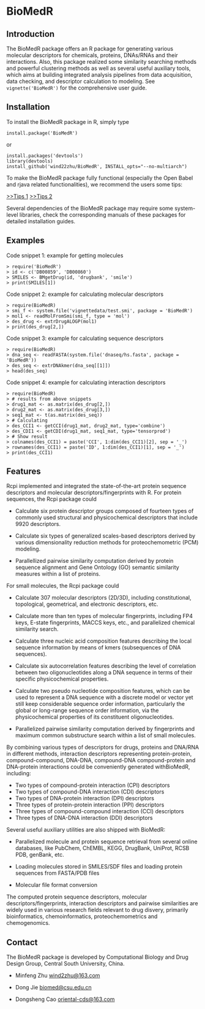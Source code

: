# BioMedR

## Introduction

The BioMedR package offers an R package for generating various molecular descriptors for chemicals, proteins, DNAs/RNAs and their interactions. Also, this package realized some similarity searching methods and powerful clustering methods as well as several useful auxiliary tools, which aims at building integrated analysis pipelines from data acquisition, data checking, and descriptor calculation to modeling. See `vignette('BioMedR')` for the comprehensive user guide.

## Installation

To install the BioMedR package in R, simply type

   ```
   install.package('BioMedR')
   ```
or 
   ```
   install.packages('devtools')
   library(devtools)
   install_github('wind22zhu/BioMedR', INSTALL_opts="--no-multiarch")
   ```
To make the BioMedR package fully functional (especially the Open Babel and rjava related functionalities), we recommend the users some tips: 

[>>Tips 1](http://projects.scbdd.com/si/install_biomedr_tips.pdf)
[>>Tips 2](http://projects.scbdd.com/si/install_rjava.pdf)

Several dependencies of the BioMedR package may require some system-level libraries, check the corresponding manuals of these packages for detailed installation guides.
## Examples
Code snippet 1: example for getting molecules
 ```
> require('BioMedR')
> id <- c('DB00859', 'DB00860')
> SMILES <- BMgetDrug(id, 'drugbank', 'smile')
> print(SMILES[1])
 ```
Code snippet 2: example for calculating molecular descriptors
```
> require(BioMedR)
> smi_f <- system.file('vignettedata/test.smi', package = 'BioMedR')
> mol1 <- readMolFromSmi(smi_f, type = 'mol')
> des_drug <- extrDrugALOGP(mol1)
> print(des_drug[2,])
```
Code snippet 3: example for calculating sequence descriptors
```
> require(BioMedR)
> dna_seq <- readFASTA(system.file('dnaseq/hs.fasta', package = 'BioMedR'))
> des_seq <- extrDNAkmer(dna_seq[[1]])
> head(des_seq)
```
Code snippet 4: example for calculating interaction descriptors
```
> require(BioMedR)
> # results from above snippets
> drug1_mat <- as.matrix(des_drug[2,])
> drug2_mat <- as.matrix(des_drug[3,])
> seq1_mat <- t(as.matrix(des_seq))
> # Calculating
> des_CCI1 <- getCCI(drug1_mat, drug2_mat, type='combine')
> des_CDI1 <- getCDI(drug1_mat, seq1_mat, type='tensorprod')
> # Show result
> colnames(des_CCI1) = paste('CCI', 1:dim(des_CCI1)[2], sep = '_')
> rownames(des_CCI1) = paste('ID', 1:dim(des_CCI1)[1], sep = '_')
> print(des_CCI1)
```

## Features

Rcpi implemented and integrated the state-of-the-art protein sequence descriptors and molecular descriptors/fingerprints with R. For protein sequences, the Rcpi package could

  * Calculate six protein descriptor groups composed of fourteen types of commonly used structural and physicochemical descriptors that include 9920 descriptors.

  * Calculate six types of generalized scales-based descriptors derived by various dimensionality reduction methods for proteochemometric (PCM) modeling.

  * Parallellized pairwise similarity computation derived by protein sequence alignment and Gene Ontology (GO) semantic similarity measures within a list of proteins.

For small molecules, the Rcpi package could

  * Calculate 307 molecular descriptors (2D/3D), including constitutional, topological, geometrical, and electronic descriptors, etc.

  * Calculate more than ten types of molecular fingerprints, including FP4 keys, E-state fingerprints, MACCS keys, etc., and parallelized chemical similarity search.

  * Calculate three nucleic acid composition features describing the local sequence information by means of kmers (subsequences of DNA sequences).

  * Calculate  six autocorrelation features describing the level of correlation between  two oligonucleotides along a DNA sequence in terms of their specific physicochemical properties.
 
  * Calculate two pseudo nucleotide composition features, which can be used to represent a DNA sequence with a discrete model or vector yet still keep considerable sequence order information, particularly the global or long-range sequence order information, via the physicochemical properties of its constituent oligonucleotides.

  * Parallelized pairwise similarity computation derived by fingerprints and maximum common substructure search within a list of small molecules.

By combining various types of descriptors for drugs, proteins and DNA/RNA in different methods, interaction descriptors representing protein-protein, compound-compound, DNA-DNA,  compound-DNA compound-protein and DNA-protein interactions could be conveniently generated withBioMedR, including:

  * Two types of compound-protein interaction (CPI) descriptors
  * Two types of compound-DNA interaction (CDI) descriptors 
  * Two types of DNA-protein interaction (DPI) descriptors
  * Three types of protein-protein interaction (PPI) descriptors
  * Three types of compound-compound interaction (CCI) descriptors
  * Three types of DNA-DNA interaction (DDI) descriptors

Several useful auxiliary utilities are also shipped with BioMedR:

  * Parallelized molecule and protein sequence retrieval from several online databases, like PubChem, ChEMBL, KEGG, DrugBank, UniProt, RCSB PDB, genBank, etc.

  * Loading molecules stored in SMILES/SDF files and loading protein sequences from FASTA/PDB files

  * Molecular file format conversion

The computed protein sequence descriptors, molecular descriptors/fingerprints, interaction descriptors and pairwise similarities are widely used in various research fields relevant to drug disvery, primarily bioinformatics, chemoinformatics, proteochemometrics and chemogenomics.

## Contact

The BioMedR package is developed by Computational Biology and Drug Design Group, Central South University, China.
  
  * Minfeng Zhu <wind2zhu@163.com> 

  * Dong Jie <biomed@csu.edu.cn>

  * Dongsheng Cao <oriental-cds@163.com>

